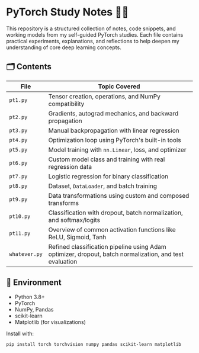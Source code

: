 # PyTorch Study Notes 🧠🔥

This repository is a structured collection of notes, code snippets, and working models from my self-guided PyTorch studies. Each file contains practical experiments, explanations, and reflections to help deepen my understanding of core deep learning concepts.

## 🗂️ Contents

| File        | Topic Covered |
|-------------|----------------|
| `pt1.py`    | Tensor creation, operations, and NumPy compatibility |
| `pt2.py`    | Gradients, autograd mechanics, and backward propagation |
| `pt3.py`    | Manual backpropagation with linear regression |
| `pt4.py`    | Optimization loop using PyTorch's built-in tools |
| `pt5.py`    | Model training with `nn.Linear`, loss, and optimizer |
| `pt6.py`    | Custom model class and training with real regression data |
| `pt7.py`    | Logistic regression for binary classification |
| `pt8.py`    | Dataset, `DataLoader`, and batch training |
| `pt9.py`    | Data transformations using custom and composed transforms |
| `pt10.py`   | Classification with dropout, batch normalization, and softmax/logits |
| `pt11.py`   | Overview of common activation functions like ReLU, Sigmoid, Tanh |
| `whatever.py` | Refined classification pipeline using Adam optimizer, dropout, batch normalization, and test evaluation |

## 🔧 Environment

- Python 3.8+
- PyTorch
- NumPy, Pandas
- scikit-learn
- Matplotlib (for visualizations)

Install with:
```bash
pip install torch torchvision numpy pandas scikit-learn matplotlib
